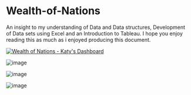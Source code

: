 # Wealth-of-Nations
An insight to my understanding of Data and Data structures, Development of Data sets using Excel and an Introduction to Tableau. I hope you enjoy reading this as much as i enjoyed producing this document.
<div class='tableauPlaceholder' id='viz1681464456096' style='position: relative'><noscript><a href='#'><img alt='Wealth of Nations  - Katy&#39;s Dashboard ' src='https:&#47;&#47;public.tableau.com&#47;static&#47;images&#47;We&#47;WealthofNations-Katysworkbook&#47;Dashboard1&#47;1_rss.png' style='border: none' /></a></noscript><object class='tableauViz'  style='display:none;'><param name='host_url' value='https%3A%2F%2Fpublic.tableau.com%2F' /> <param name='embed_code_version' value='3' /> <param name='site_root' value='' /><param name='name' value='WealthofNations-Katysworkbook&#47;Dashboard1' /><param name='tabs' value='no' /><param name='toolbar' value='yes' /><param name='static_image' value='https:&#47;&#47;public.tableau.com&#47;static&#47;images&#47;We&#47;WealthofNations-Katysworkbook&#47;Dashboard1&#47;1.png' /> <param name='animate_transition' value='yes' /><param name='display_static_image' value='yes' /><param name='display_spinner' value='yes' /><param name='display_overlay' value='yes' /><param name='display_count' value='yes' /><param name='language' value='en-US' /></object></div>  

![image](https://user-images.githubusercontent.com/130657071/232029212-8a9721b4-2555-4d7a-906c-95204c686029.png)

![image](https://user-images.githubusercontent.com/130657071/232029319-7762aa3c-8bd2-402f-abc8-40bfcffcf7c4.png)

![image](https://user-images.githubusercontent.com/130657071/232006130-ac2faa44-fc6c-4fb8-8a8b-b109c488edb2.png)
